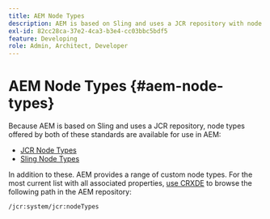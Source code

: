 ```yaml
---
title: AEM Node Types
description: AEM is based on Sling and uses a JCR repository with node types offered by both, but AEM also provides a range of its own node types.
exl-id: 82cc28ca-37e2-4ca3-b3e4-cc03bbc5bdf5
feature: Developing
role: Admin, Architect, Developer
---
```

# AEM Node Types {#aem-node-types}

Because AEM is based on Sling and uses a JCR repository, node types offered by both of these standards are available for use in AEM:

* [JCR Node Types](https://www.adobe.io/experience-manager/reference-materials/spec/jcr/2.0/3_Repository_Model.html#3.1.7-Node-Types)
* [Sling Node Types](https://cwiki.apache.org/confluence/display/SLING/Sling+Node+Types)

In addition to these. AEM provides a range of custom node types. For the most current list with all associated properties, [use CRXDE](/help/implementing/developing/tools/crxde.md) to browse the following path in the AEM repository:

`/jcr:system/jcr:nodeTypes`
